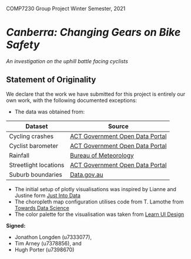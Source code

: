 COMP7230 Group Project
Winter Semester, 2021

# _Canberra: Changing Gears on Bike Safety_
_An investigation on the uphill battle facing cyclists_

## Statement of Originality

We declare that the work we have submitted for this project is entirely our own
work, with the following documented exceptions:

- The data was obtained from:

| Dataset | Source |
|---------|--------|
| Cycling crashes | [ACT Government Open Data Portal](https://www.data.act.gov.au) |
| Cyclist barometer | [ACT Government Open Data Portal](https://www.data.act.gov.au) |
| Rainfall | [Bureau of Meteorology](http://www.bom.gov.au/) |
| Streetlight locations | [ACT Government Open Data Portal](https://www.data.act.gov.au) |
| Suburb boundaries | [Data.gov.au](https://data.gov.au/) |

- The initial setup of plotly visualisations was inspired by Lianne and Justine form [Just Into Data](https://www.justintodata.com/python-interactive-dashboard-with-plotly-dash-tutorial/)
- The choropleth map configuration utilises code from T. Lamothe from [Towards Data Science](https://towardsdatascience.com/choropleth-maps-in-practice-with-plotly-and-python-672a5eef3a19)
- The color palette for the visualisation was taken from [Learn UI Design](https://learnui.design/tools/data-color-picker.html#palette)

**Signed:**
- Jonathon Longden (u7333077),
- Tim Arney (u7378856), and
- Hugh Porter (u7398670)
